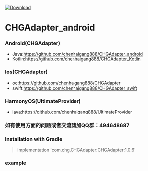 [ ![Download](https://api.bintray.com/packages/chenhaigang888/CHGAdapter_android/CHGAdapter_android/images/download.svg) ](https://bintray.com/chenhaigang888/CHGAdapter_android/CHGAdapter_android/_latestVersion)
# CHGAdapter_android

### Android(CHGAdapter)
- Java:https://github.com/chenhaigang888/CHGAdapter_android 
- Kotlin:https://github.com/chenhaigang888/CHGAdapter_Kotlin

### Ios(CHGAdapter)
- oc:https://github.com/chenhaigang888/CHGAdapter 
- swift:https://github.com/chenhaigang888/CHGAdapter_swift

### HarmonyOS(UltimateProvider)
- java:https://github.com/chenhaigang888/UltimateProvider

### 如有使用方面的问题或者交流请加QQ群：494648687

### Installation with Gradle

> implementation 'com.chg.CHGAdapter:CHGAdapter:1.0.6'


### example


